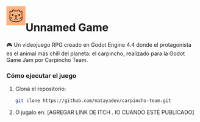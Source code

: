 
<img width="10%" align="left" alt="Carpincho Team Logo" src="art/icon-team.png" />

<h1 align="rigth">Unnamed Game</h3>



🎮 Un videojuego RPG creado en Godot Engine 4.4 donde el protagonista es el animal más chill del planeta: el carpincho, realizado para la Godot Game Jam por Carpincho Team.


### Cómo ejecutar el juego
1. Cloná el repositorio:
   ```bash
   git clone https://github.com/natayadev/carpincho-team.git
   ```

2. O jugalo en: [AGREGAR LINK DE ITCH . IO CUANDO ESTÉ PUBLICADO]
